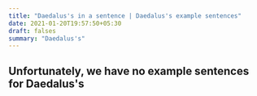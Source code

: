 ```yaml
---
title: "Daedalus's in a sentence | Daedalus's example sentences"
date: 2021-01-20T19:57:50+05:30
draft: falses
summary: "Daedalus's"
---
```

## Unfortunately, we have no example sentences for Daedalus's                 

